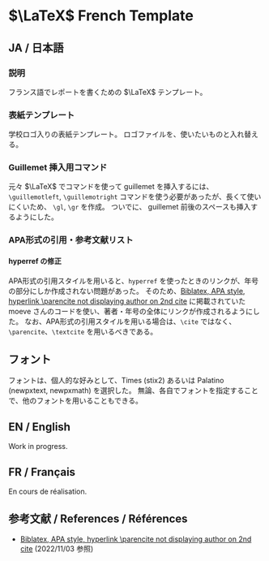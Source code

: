 
# $\LaTeX$ French Template

## JA / 日本語

### 説明

フランス語でレポートを書くための $\LaTeX$ テンプレート。

### 表紙テンプレート

学校ロゴ入りの表紙テンプレート。
ロゴファイルを、使いたいものと入れ替える。

### Guillemet 挿入用コマンド

元々 $\LaTeX$ でコマンドを使って guillemet を挿入するには、`\guillemotleft`, `\guillemotright` コマンドを使う必要があったが、長くて使いにくいため、 `\gl`, `\gr` を作成。
ついでに、 guillemet 前後のスペースも挿入するようにした。

### APA形式の引用・参考文献リスト

#### hyperref の修正

APA形式の引用スタイルを用いると、`hyperref` を使ったときのリンクが、年号の部分にしか作成されない問題があった。
そのため、[Biblatex, APA style, hyperlink \parencite not displaying author on 2nd cite](https://tex.stackexchange.com/questions/457411/biblatex-apa-style-hyperlink-parencite-not-displaying-author-on-2nd-cite) に掲載されていた moeve さんのコードを使い、著者・年号の全体にリンクが作成されるようにした。
なお、APA形式の引用スタイルを用いる場合は、`\cite` ではなく、`\parencite`、`\textcite` を用いるべきである。

## フォント

フォントは、個人的な好みとして、Times (stix2) あるいは Palatino (newpxtext, newpxmath) を選択した。
無論、各自でフォントを指定することで、他のフォントを用いることもできる。

## EN / English

Work in progress.

## FR / Français

En cours de réalisation.

## 参考文献 / References / Références

- [Biblatex, APA style, hyperlink \parencite not displaying author on 2nd cite](https://tex.stackexchange.com/questions/457411/biblatex-apa-style-hyperlink-parencite-not-displaying-author-on-2nd-cite) (2022/11/03 参照)